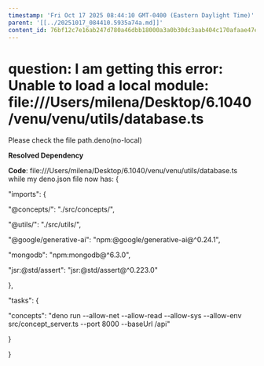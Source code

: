 ```yaml
---
timestamp: 'Fri Oct 17 2025 08:44:10 GMT-0400 (Eastern Daylight Time)'
parent: '[[../20251017_084410.5935a74a.md]]'
content_id: 76bf12c7e16ab247d780a46dbb18000a3a0b30dc3aab404c170afaae47e93c23
---
```


# question: I am getting this error: Unable to load a local module: file:///Users/milena/Desktop/6.1040/venu/venu/utils/database.ts

Please check the file path.deno(no-local)

**Resolved Dependency**

**Code**: file​:///Users/milena/Desktop/6.1040/venu/venu/utils/database.ts while my deno.json file now has: {

"imports": {

"@concepts/": "./src/concepts/",

"@utils/": "./src/utils/",

"@google/generative-ai": "npm:@google/generative-ai@^0.24.1",

"mongodb": "npm:mongodb@^6.3.0",

"jsr:@std/assert": "jsr:@std/assert@^0.223.0"

},

"tasks": {

"concepts": "deno run --allow-net --allow-read --allow-sys --allow-env src/concept\_server.ts --port 8000 --baseUrl /api"

}

}
